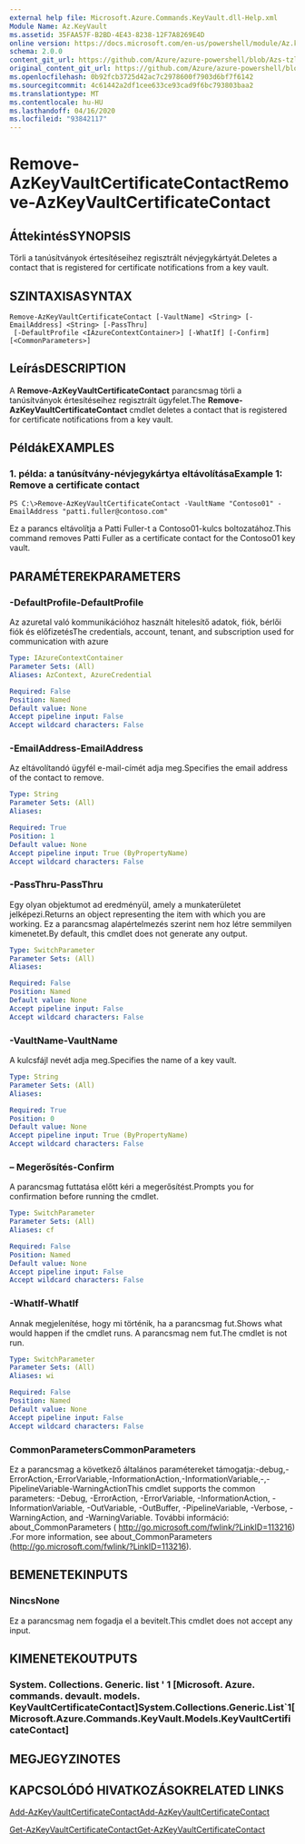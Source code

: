 ```yaml
---
external help file: Microsoft.Azure.Commands.KeyVault.dll-Help.xml
Module Name: Az.KeyVault
ms.assetid: 35FAA57F-B2BD-4E43-8238-12F7A8269E4D
online version: https://docs.microsoft.com/en-us/powershell/module/Az.keyvault/remove-AzKeyvaultcertificatecontact
schema: 2.0.0
content_git_url: https://github.com/Azure/azure-powershell/blob/Azs-tzl/src/KeyVault/KeyVault/help/Remove-AzKeyVaultCertificateContact.md
original_content_git_url: https://github.com/Azure/azure-powershell/blob/Azs-tzl/src/KeyVault/KeyVault/help/Remove-AzKeyVaultCertificateContact.md
ms.openlocfilehash: 0b92fcb3725d42ac7c2978600f7903d6bf7f6142
ms.sourcegitcommit: 4c61442a2df1cee633ce93cad9f6bc793803baa2
ms.translationtype: MT
ms.contentlocale: hu-HU
ms.lasthandoff: 04/16/2020
ms.locfileid: "93842117"
---
```

# <span data-ttu-id="7add9-101">Remove-AzKeyVaultCertificateContact</span><span class="sxs-lookup"><span data-stu-id="7add9-101">Remove-AzKeyVaultCertificateContact</span></span>

## <span data-ttu-id="7add9-102">Áttekintés</span><span class="sxs-lookup"><span data-stu-id="7add9-102">SYNOPSIS</span></span>
<span data-ttu-id="7add9-103">Törli a tanúsítványok értesítéseihez regisztrált névjegykártyát.</span><span class="sxs-lookup"><span data-stu-id="7add9-103">Deletes a contact that is registered for certificate notifications from a key vault.</span></span>

## <span data-ttu-id="7add9-104">SZINTAXISA</span><span class="sxs-lookup"><span data-stu-id="7add9-104">SYNTAX</span></span>

```
Remove-AzKeyVaultCertificateContact [-VaultName] <String> [-EmailAddress] <String> [-PassThru]
 [-DefaultProfile <IAzureContextContainer>] [-WhatIf] [-Confirm] [<CommonParameters>]
```

## <span data-ttu-id="7add9-105">Leírás</span><span class="sxs-lookup"><span data-stu-id="7add9-105">DESCRIPTION</span></span>
<span data-ttu-id="7add9-106">A **Remove-AzKeyVaultCertificateContact** parancsmag törli a tanúsítványok értesítéseihez regisztrált ügyfelet.</span><span class="sxs-lookup"><span data-stu-id="7add9-106">The **Remove-AzKeyVaultCertificateContact** cmdlet deletes a contact that is registered for certificate notifications from a key vault.</span></span>

## <span data-ttu-id="7add9-107">Példák</span><span class="sxs-lookup"><span data-stu-id="7add9-107">EXAMPLES</span></span>

### <span data-ttu-id="7add9-108">1. példa: a tanúsítvány-névjegykártya eltávolítása</span><span class="sxs-lookup"><span data-stu-id="7add9-108">Example 1: Remove a certificate contact</span></span>
```
PS C:\>Remove-AzKeyVaultCertificateContact -VaultName "Contoso01" -EmailAddress "patti.fuller@contoso.com"
```

<span data-ttu-id="7add9-109">Ez a parancs eltávolítja a Patti Fuller-t a Contoso01-kulcs boltozatához.</span><span class="sxs-lookup"><span data-stu-id="7add9-109">This command removes Patti Fuller as a certificate contact for the Contoso01 key vault.</span></span>

## <span data-ttu-id="7add9-110">PARAMÉTEREK</span><span class="sxs-lookup"><span data-stu-id="7add9-110">PARAMETERS</span></span>

### <span data-ttu-id="7add9-111">-DefaultProfile</span><span class="sxs-lookup"><span data-stu-id="7add9-111">-DefaultProfile</span></span>
<span data-ttu-id="7add9-112">Az azuretal való kommunikációhoz használt hitelesítő adatok, fiók, bérlői fiók és előfizetés</span><span class="sxs-lookup"><span data-stu-id="7add9-112">The credentials, account, tenant, and subscription used for communication with azure</span></span>

```yaml
Type: IAzureContextContainer
Parameter Sets: (All)
Aliases: AzContext, AzureCredential

Required: False
Position: Named
Default value: None
Accept pipeline input: False
Accept wildcard characters: False
```

### <span data-ttu-id="7add9-113">-EmailAddress</span><span class="sxs-lookup"><span data-stu-id="7add9-113">-EmailAddress</span></span>
<span data-ttu-id="7add9-114">Az eltávolítandó ügyfél e-mail-címét adja meg.</span><span class="sxs-lookup"><span data-stu-id="7add9-114">Specifies the email address of the contact to remove.</span></span>

```yaml
Type: String
Parameter Sets: (All)
Aliases: 

Required: True
Position: 1
Default value: None
Accept pipeline input: True (ByPropertyName)
Accept wildcard characters: False
```

### <span data-ttu-id="7add9-115">-PassThru</span><span class="sxs-lookup"><span data-stu-id="7add9-115">-PassThru</span></span>
<span data-ttu-id="7add9-116">Egy olyan objektumot ad eredményül, amely a munkaterületet jelképezi.</span><span class="sxs-lookup"><span data-stu-id="7add9-116">Returns an object representing the item with which you are working.</span></span>
<span data-ttu-id="7add9-117">Ez a parancsmag alapértelmezés szerint nem hoz létre semmilyen kimenetet.</span><span class="sxs-lookup"><span data-stu-id="7add9-117">By default, this cmdlet does not generate any output.</span></span>

```yaml
Type: SwitchParameter
Parameter Sets: (All)
Aliases: 

Required: False
Position: Named
Default value: None
Accept pipeline input: False
Accept wildcard characters: False
```

### <span data-ttu-id="7add9-118">-VaultName</span><span class="sxs-lookup"><span data-stu-id="7add9-118">-VaultName</span></span>
<span data-ttu-id="7add9-119">A kulcsfájl nevét adja meg.</span><span class="sxs-lookup"><span data-stu-id="7add9-119">Specifies the name of a key vault.</span></span>

```yaml
Type: String
Parameter Sets: (All)
Aliases: 

Required: True
Position: 0
Default value: None
Accept pipeline input: True (ByPropertyName)
Accept wildcard characters: False
```

### <span data-ttu-id="7add9-120">– Megerősítés</span><span class="sxs-lookup"><span data-stu-id="7add9-120">-Confirm</span></span>
<span data-ttu-id="7add9-121">A parancsmag futtatása előtt kéri a megerősítést.</span><span class="sxs-lookup"><span data-stu-id="7add9-121">Prompts you for confirmation before running the cmdlet.</span></span>

```yaml
Type: SwitchParameter
Parameter Sets: (All)
Aliases: cf

Required: False
Position: Named
Default value: None
Accept pipeline input: False
Accept wildcard characters: False
```

### <span data-ttu-id="7add9-122">-WhatIf</span><span class="sxs-lookup"><span data-stu-id="7add9-122">-WhatIf</span></span>
<span data-ttu-id="7add9-123">Annak megjelenítése, hogy mi történik, ha a parancsmag fut.</span><span class="sxs-lookup"><span data-stu-id="7add9-123">Shows what would happen if the cmdlet runs.</span></span>
<span data-ttu-id="7add9-124">A parancsmag nem fut.</span><span class="sxs-lookup"><span data-stu-id="7add9-124">The cmdlet is not run.</span></span>

```yaml
Type: SwitchParameter
Parameter Sets: (All)
Aliases: wi

Required: False
Position: Named
Default value: None
Accept pipeline input: False
Accept wildcard characters: False
```

### <span data-ttu-id="7add9-125">CommonParameters</span><span class="sxs-lookup"><span data-stu-id="7add9-125">CommonParameters</span></span>
<span data-ttu-id="7add9-126">Ez a parancsmag a következő általános paramétereket támogatja:-debug,-ErrorAction,-ErrorVariable,-InformationAction,-InformationVariable,-,-PipelineVariable-WarningAction</span><span class="sxs-lookup"><span data-stu-id="7add9-126">This cmdlet supports the common parameters: -Debug, -ErrorAction, -ErrorVariable, -InformationAction, -InformationVariable, -OutVariable, -OutBuffer, -PipelineVariable, -Verbose, -WarningAction, and -WarningVariable.</span></span> <span data-ttu-id="7add9-127">További információ: about_CommonParameters ( http://go.microsoft.com/fwlink/?LinkID=113216) .</span><span class="sxs-lookup"><span data-stu-id="7add9-127">For more information, see about_CommonParameters (http://go.microsoft.com/fwlink/?LinkID=113216).</span></span>

## <span data-ttu-id="7add9-128">BEMENETEK</span><span class="sxs-lookup"><span data-stu-id="7add9-128">INPUTS</span></span>

### <span data-ttu-id="7add9-129">Nincs</span><span class="sxs-lookup"><span data-stu-id="7add9-129">None</span></span>
<span data-ttu-id="7add9-130">Ez a parancsmag nem fogadja el a bevitelt.</span><span class="sxs-lookup"><span data-stu-id="7add9-130">This cmdlet does not accept any input.</span></span>

## <span data-ttu-id="7add9-131">KIMENETEK</span><span class="sxs-lookup"><span data-stu-id="7add9-131">OUTPUTS</span></span>

### <span data-ttu-id="7add9-132">System. Collections. Generic. list ' 1 [Microsoft. Azure. commands. devault. models. KeyVaultCertificateContact]</span><span class="sxs-lookup"><span data-stu-id="7add9-132">System.Collections.Generic.List\`1[Microsoft.Azure.Commands.KeyVault.Models.KeyVaultCertificateContact]</span></span>

## <span data-ttu-id="7add9-133">MEGJEGYZI</span><span class="sxs-lookup"><span data-stu-id="7add9-133">NOTES</span></span>

## <span data-ttu-id="7add9-134">KAPCSOLÓDÓ HIVATKOZÁSOK</span><span class="sxs-lookup"><span data-stu-id="7add9-134">RELATED LINKS</span></span>

[<span data-ttu-id="7add9-135">Add-AzKeyVaultCertificateContact</span><span class="sxs-lookup"><span data-stu-id="7add9-135">Add-AzKeyVaultCertificateContact</span></span>](./Add-AzKeyVaultCertificateContact.md)

[<span data-ttu-id="7add9-136">Get-AzKeyVaultCertificateContact</span><span class="sxs-lookup"><span data-stu-id="7add9-136">Get-AzKeyVaultCertificateContact</span></span>](./Get-AzKeyVaultCertificateContact.md)

